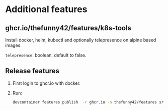 
Additional features
===================

ghcr.io/thefunny42/features/k8s-tools
-------------------------------------

Install docker, helm, kubectl and optionally telepresence on alpine based images.

``telepresence``: boolean, default to false.

Release features
----------------

1. First login to ghcr.io with docker.

2. Run:

   ```sh
   devcontainer features publish  -r ghcr.io -n thefunny42/features src
   ```
